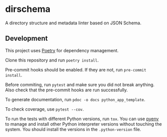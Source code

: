# dirschema

A directory structure and metadata linter based on JSON Schema.

## Development

This project uses [Poetry](https://python-poetry.org/) for dependency management.

Clone this repository and run `poetry install`.

Pre-commit hooks should be enabled. If they are not, run `pre-commit install`.

Before commiting, run `pytest` and make sure you did not break anything.
Also check that the pre-commit hooks are run successfully.

To generate documentation, run `pdoc -o docs python_app_template`.

To check coverage, use `pytest --cov`.

To run the tests with different Python versions, run `tox`.
You can use [pyenv](https://github.com/pyenv/pyenv) 
to manage and install other Python interpreter versions without touching the system.
You should install the versions in the `.python-version` file.

